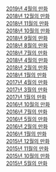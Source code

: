 <p>
  <a href="/cartoon/2019_04/cartoon.html">2019년 4월의 만화</a><br/>
  <a href="/cartoon/2018_12/cartoon.html">2018년 12월의 만화</a><br/>
  <a href="/cartoon/2018_11/cartoon.html">2018년 11월의 만화</a><br/>
  <a href="/cartoon/2018_10/cartoon.html">2018년 10월의 만화</a><br/>
  <a href="/cartoon/2018_09/cartoon.html">2018년 9월의 만화</a><br/>
  <a href="/cartoon/2018_08/cartoon.html">2018년 8월의 만화</a><br/>
  <a href="/cartoon/2018_07/cartoon.html">2018년 7월의 만화</a><br/>
  <a href="/cartoon/2018_04/cartoon.html">2018년 4월의 만화</a><br/>
  <a href="/cartoon/2018_02/cartoon.html">2018년 2월의 만화</a><br/>
  <a href="/cartoon/2018_01/cartoon.html">2018년 1월의 만화</a><br/>
  <a href="/cartoon/2017_04/cartoon.html">2017년 4월의 만화</a><br/>
  <a href="/cartoon/2017_03/cartoon.html">2017년 3월의 만화</a><br/>
  <a href="/cartoon/2017_01/cartoon.html">2017년 1월의 만화</a><br/>
  <a href="/cartoon/2016_10/cartoon.html">2016년 10월의 만화</a><br/>
  <a href="/cartoon/2016_07/cartoon.html">2016년 7월의 만화</a><br/>
  <a href="/cartoon/2016_05/cartoon.html">2016년 5월의 만화</a><br/>
  <a href="/cartoon/2016_02/cartoon.html">2016년 2월의 만화</a><br/>
  <a href="/cartoon/2016_01/cartoon.html">2016년 1월의 만화</a><br/>
  <a href="/cartoon/2015_12/cartoon.html">2015년 12월의 만화</a><br/>
  <a href="/cartoon/2015_11/cartoon.html">2015년 11월의 만화</a><br/>
  <a href="/cartoon/2015_10/cartoon.html">2015년 10월의 만화</a><br/>
  <a href="/cartoon/2015_05/cartoon.html">2015년 5월의 만화</a><br/>
</p>

